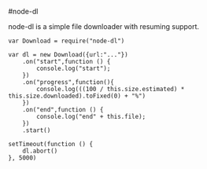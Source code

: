 #node-dl

node-dl is a simple file downloader with resuming support.



	var Download = require("node-dl")
  
	var dl = new Download({url:"..."})
		.on("start",function () {
    		console.log("start");
		})
		.on("progress",function(){
    		console.log(((100 / this.size.estimated) * this.size.downloaded).toFixed(0) + "%")
		})
		.on("end",function () {
			console.log("end" + this.file);
		})
		.start()
  
	setTimeout(function () {
		dl.abort()
	}, 5000)